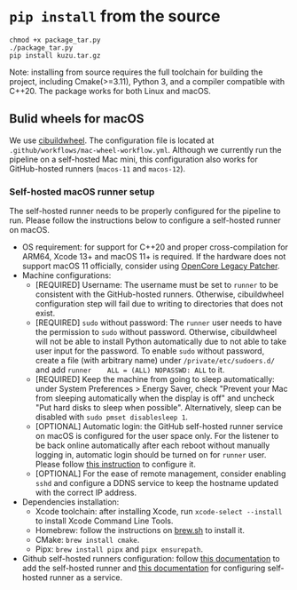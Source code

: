 # `pip install` from the source
```
chmod +x package_tar.py
./package_tar.py
pip install kuzu.tar.gz    
```

Note: installing from source requires the full toolchain for building the project, including Cmake(>=3.11), Python 3, and a compiler compatible with C++20. The package works for both Linux and macOS.

## Bulid wheels for macOS
We use [cibuildwheel](https://github.com/pypa/cibuildwheel). The configuration file is located at `.github/workflows/mac-wheel-workflow.yml`. Although we currently run the pipeline on a self-hosted Mac mini, this configuration also works for GitHub-hosted runners (`macos-11` and `macos-12`).

### Self-hosted macOS runner setup
The self-hosted runner needs to be properly configured for the pipeline to run. Please follow the instructions below to configure a self-hosted runner on macOS.

- OS requirement: for support for C++20 and proper cross-compilation for ARM64, Xcode 13+ and macOS 11+ is required. If the hardware does not support macOS 11 officially, consider using [OpenCore Legacy Patcher](https://dortania.github.io/OpenCore-Legacy-Patcher/).
- Machine configurations:
    - [REQUIRED] Username: The username must be set to `runner` to be consistent with the GitHub-hosted runners. Otherwise, cibuildwheel configuration step will fail due to writing to directories that does not exist.
    - [REQUIRED] `sudo` without password: The `runner` user needs to have the permission to `sudo` without password. Otherwise, cibuildwheel will not be able to install Python automatically due to not able to take user input for the password. To enable `sudo` without password, create a file (with arbitrary name) under `/private/etc/sudoers.d/` and add `runner    ALL = (ALL) NOPASSWD: ALL` to it.
    - [REQUIRED] Keep the machine from going to sleep automatically: under System Preferences > Energy Saver, check "Prevent your Mac from sleeping automatically when the display is off" and uncheck "Put hard disks to sleep when possible". Alternatively, sleep can be disabled with `sudo pmset disablesleep 1`.
    - [OPTIONAL] Automatic login: the GitHub self-hosted runner service on macOS is configured for the user space only. For the listener to be back online automatically after each reboot without manually logging in, automatic login should be turned on for `runner` user. Please follow [this instruction](https://support.apple.com/en-us/HT201476) to configure it.
    - [OPTIONAL] For the ease of remote management, consider enabling `sshd` and configure a DDNS service to keep the hostname updated with the correct IP address.
- Dependencies installation:
    - Xcode toolchain: after installing Xcode, run `xcode-select --install` to install Xcode Command Line Tools.
    - Homebrew: follow the instructions on [brew.sh](https://brew.sh) to install it.
    - CMake: `brew install cmake`.
    - Pipx: `brew install pipx` and `pipx ensurepath`.
- Github self-hosted runners configuration: follow [this documentation](https://docs.github.com/en/actions/hosting-your-own-runners/adding-self-hosted-runners) to add the self-hosted runner and [this documentation](https://docs.github.com/en/actions/hosting-your-own-runners/configuring-the-self-hosted-runner-application-as-a-service) for configuring self-hosted runner as a service.
